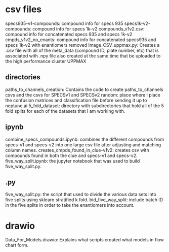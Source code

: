 # csv files
specs935-v1-compounds: compound info for specs 935
specs1k-v2-compounds: compound info for specs 1k-v2
compounds_v1v2.csv: compound info for concatenated specs 935 and specs 1k-v2
cmpds_v1v2_no_enants: compound info for concatenated specs935 and specs 1k-v2 with enantiomers removed
Image_CSV_uppmax.py: Creates a .csv file with all of the meta_data (compound ID, plate number, etc) that is associated with .npy file also created at the            same time that be uploaded to the high performance cluster UPPMAX

## directories
paths_to_channels_creation: Contains the code to create paths_to_channels csvs and the csvs for SPECSv1 and SPECSv2
random: place where I place the confusion matrices and classification file before sending it up to neptune.ai
5_fold_dataset: directory with subdirectories that hold all of the 5 fold splits for each of the datasets that I am working with.

## ipynb
combine_specs_compounds.ipynb: combines the different compounds from specs-v1 and specs-v2 into one large csv file after adjusting and matching column names.
creates_cmpds_found_in_clue-v1v2: creates csv with compounds found in both the clue and specs-v1 and specs-v2.
five_way_split.ipynb: the jupyter notebook that was used to build five_way_split.py.
## .py
five_way_split.py: the script that used to divide the various data sets into five splits using sklearn stratified k fold.
bid_five_way_split: include batch ID in the five splits in order to take the enantiomers into account.

# drawio
Data_For_Models.drawio: Explains what scripts created what models in flow chart form.
